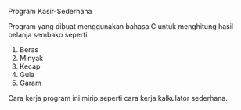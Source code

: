 Program Kasir-Sederhana

Program yang dibuat menggunakan bahasa C untuk menghitung hasil belanja sembako seperti:
1. Beras
2. Minyak
3. Kecap
4. Gula
5. Garam

Cara kerja program ini mirip seperti cara kerja kalkulator sederhana.
